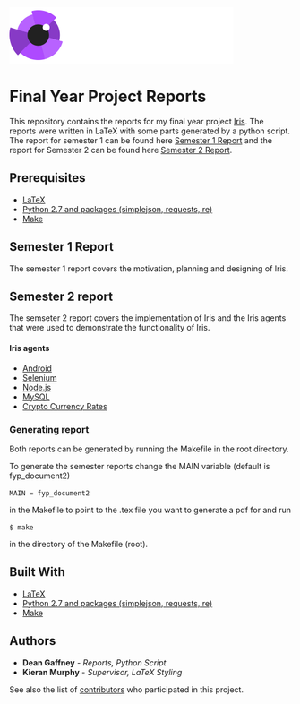 <div style="background-image:url(./diagrams/iris_jumbo_bg.png);">
    <div style="position: relative; left: 0; top: 0;">
        <img src="./diagrams/iris_logo_colour.png" style="position: relative; top: 0; left: 0;"/>
    </div>
</div>

# Final Year Project Reports

This repository contains the reports for my final year project [Iris](https://github.com/DeanGaffney/iris). The reports were written in LaTeX with some parts generated by a python script. The report for semester 1 can be found here [Semester 1 Report](KENTS_20067423_Report1_Dean.Gaffney.pdf) and the report for Semester 2 can be found here [Semester 2 Report](KENTS_20067423_Report2_Dean.Gaffney.pdf).

## Prerequisites

- [LaTeX](https://www.latex-project.org/get/)
- [Python 2.7 and packages (simplejson, requests, re)](https://www.python.org/download/releases/2.7/)
- [Make](http://man7.org/linux/man-pages/man1/make.1.html)

## Semester 1 Report

The semester 1 report covers the motivation, planning and designing of Iris.

## Semester 2 report

The semseter 2 report covers the implementation of Iris and the Iris agents that were used to demonstrate the functionality of Iris.

#### Iris agents
* [Android](https://github.com/DeanGaffney/iris-android)
* [Selenium](https://github.com/DeanGaffney/iris-selenium)
* [Node.js](https://github.com/DeanGaffney/iris-node)
* [MySQL](https://github.com/DeanGaffney/iris-mysql)
* [Crypto Currency Rates](https://github.com/DeanGaffney/iris-crypto-rates)

### Generating report

Both reports can be generated by running the Makefile in the root directory.

To generate the semester reports change the MAIN variable (default is fyp_document2)
```
MAIN = fyp_document2
```

in the Makefile to point to the .tex file you want to generate a pdf for and run
```
$ make
```
in the directory of the Makefile (root).

## Built With

* [LaTeX](https://www.latex-project.org/get/)
* [Python 2.7 and packages (simplejson, requests, re)](https://www.python.org/download/releases/2.7/)
* [Make](http://man7.org/linux/man-pages/man1/make.1.html)

## Authors

* **Dean Gaffney** - *Reports, Python Script* 
* **Kieran Murphy** - *Supervisor, LaTeX Styling*

See also the list of [contributors](https://github.com/DeanGaffney/iris-report/graphs/contributors) who participated in this project.
